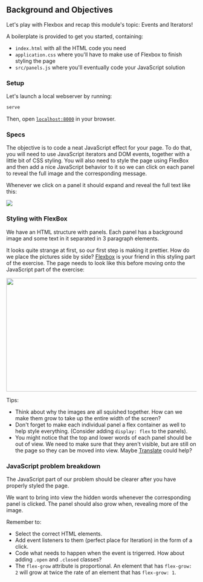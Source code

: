 ## Background and Objectives

Let's play with Flexbox and recap this module's topic: Events and Iterators!

A boilerplate is provided to get you started, containing:

- `index.html` with all the HTML code you need
- `application.css` where you'll have to make use of Flexbox to finish styling the page
- `src/panels.js` where you'll eventually code your JavaScript solution

### Setup

Let's launch a local webserver by running:

```bash
serve
```

Then, open [`localhost:8000`](http://localhost:8000) in your browser.

### Specs

The objective is to code a neat JavaScript effect for your page. To do that, you will need to use JavaScript iterators and DOM events, together with a little bit of CSS styling. You will also need to style the page using FlexBox and then add a nice JavaScript behavior to it so we can click on each panel to reveal the full image and the corresponding message.

Whenever we click on a panel it should expand and reveal the full text like this:

![](https://raw.githubusercontent.com/lewagon/fullstack-images/master/frontend/flex-panels-reference.gif)

### Styling with FlexBox

We have an HTML structure with panels. Each panel has a background image and some text in it separated in 3 paragraph elements.

It looks quite strange at first, so our first step is making it prettier. How do we place the pictures side by side? [Flexbox](https://kitt.lewagon.com/knowledge/cheatsheets/flexbox) is your friend in this styling part of the exercise. The page needs to look like this before moving onto the JavaScript part of the exercise:

<img src="https://raw.githubusercontent.com/lewagon/fullstack-images/master/frontend/flex-panels-styled.png"  width="600" height="300">

Tips:

- Think about why the images are all squished together. How can we make them grow to take up the entire width of the screen?
- Don't forget to make each individual panel a flex container as well to help style everything. (Consider adding `display: flex` to the panels).
- You might notice that the top and lower words of each panel should be out of view. We need to make sure that they aren't visible, but are still on the page so they can be moved into view. Maybe [Translate](https://developer.mozilla.org/en-US/docs/Web/CSS/transform-function/translate) could help?

### JavaScript problem breakdown

The JavaScript part of our problem should be clearer after you have properly styled the page.

We want to bring into view the hidden words whenever the corresponding panel is clicked. The panel should also grow when, revealing more of the image.

Remember to:

- Select the correct HTML elements.
- Add event listeners to them (perfect place for Iteration) in the form of a click.
- Code what needs to happen when the event is trigerred. How about adding `.open` and `.closed` classes?
- The `flex-grow` attribute is proportional. An element that has `flex-grow: 2` will grow at twice the rate of an element that has `flex-grow: 1`.
